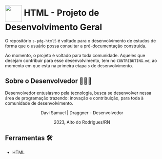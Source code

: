 <h1>
	<img src="https://i.ibb.co/QfkB43X/LOGO-DZS-BLACK-TRANSPARENT-PNG.png" width="55px" align="center" />
	<span>HTML - Projeto de Desenvolvimento Geral</span>
</h1>

O repositório `s-pdg-html5` é voltado para o desenvolvimento de estudos de forma que o usuário possa consultar a pré-documentação construída.

Ao momento, o projeto é voltado para toda comunidade. Aqueles que desejam contribuir para esse desenvolvimento, tem no `CONTRIBUTING.md`, ao momento em que está na primeira etapa `s` de desenvolvimento.

## Sobre o Desenvolvedor 👨🏻‍💻

Desenvolvedor entusiasmo pela tecnologia, busca se desenvolver nessa área de programação trazendo: inovação e contribuição, para toda à comunidade de desenvolvimento.

<div align="center">
	<p>Davi Samuel | Draggner - Desenvolvedor</p>
	<p>2023, Alto do Rodrigues/RN</p>
</div>

## Ferramentas 🛠

- HTML